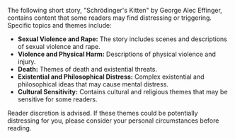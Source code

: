 

The following short story, "Schrödinger's Kitten" by George Alec Effinger, contains content that some readers may find distressing or triggering. Specific topics and themes include:

- **Sexual Violence and Rape:** The story includes scenes and descriptions of sexual violence and rape.
- **Violence and Physical Harm:** Descriptions of physical violence and injury.
- **Death:** Themes of death and existential threats.
- **Existential and Philosophical Distress:** Complex existential and philosophical ideas that may cause mental distress.
- **Cultural Sensitivity:** Contains cultural and religious themes that may be sensitive for some readers.

Reader discretion is advised. If these themes could be potentially distressing for you, please consider your personal circumstances before reading.